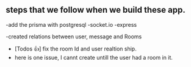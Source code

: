 ## steps that we follow when we build these app.

-add the prisma with postgresql
-socket.io
-express


-created relations between user, message and Rooms 
- [Todos 👍] fix the room Id and user realtion ship.
- here is one issue, I cannt create untill the user had a room in it.

